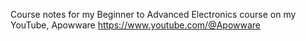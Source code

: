 Course notes for my Beginner to Advanced Electronics course on my YouTube, Apowware https://www.youtube.com/@Apowware
